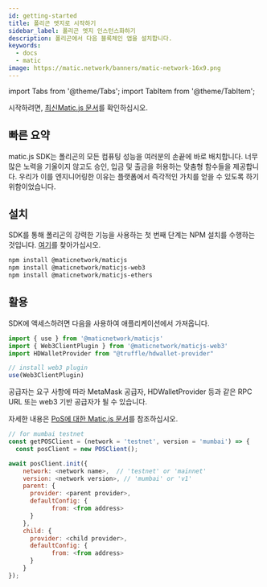 ```yaml
---
id: getting-started
title: 폴리곤 엣지로 시작하기
sidebar_label: 폴리곤 엣지 인스턴스화하기
description: 폴리곤에서 다음 블록체인 앱을 설치합니다.
keywords:
  - docs
  - matic
image: https://matic.network/banners/matic-network-16x9.png
---
```


import Tabs from '@theme/Tabs';
import TabItem from '@theme/TabItem';

시작하려면, [최신Matic.js 문서](/docs/develop/ethereum-polygon/matic-js/get-started)를 확인하십시오.

## 빠른 요약

matic.js SDK는 폴리곤의 모든 컴퓨팅 성능을 여러분의 손끝에 바로 배치합니다. 너무 많은 노력을 기울이지 않고도 승인, 입금 및 출금을 허용하는 맞춤형 함수들을 제공합니다. 우리가 이를 엔지니어링한 이유는 플랫폼에서 즉각적인 가치를 얻을 수 있도록 하기 위함이었습니다.

## 설치
SDK를 통해 폴리곤의 강력한 기능을 사용하는 첫 번째 단계는 NPM 설치를 수행하는 것입니다. [여기](https://www.npmjs.com/package/@maticnetwork/maticjs)를 찾아가십시오.

```bash
npm install @maticnetwork/maticjs
npm install @maticnetwork/maticjs-web3
npm install @maticnetwork/maticjs-ethers
```

## 활용
SDK에 액세스하려면 다음을 사용하여 애플리케이션에서 가져옵니다.
```js
import { use } from '@maticnetwork/maticjs'
import { Web3ClientPlugin } from '@maticnetwork/maticjs-web3'
import HDWalletProvider from "@truffle/hdwallet-provider"

// install web3 plugin
use(Web3ClientPlugin)
```

공급자는 요구 사항에 따라 MetaMask 공급자, HDWalletProvider 등과 같은 RPC URL 또는 web3 기반 공급자가 될 수 있습니다.

자세한 내용은  [PoS에 대한 Matic.js 문서](https://maticnetwork.github.io/matic.js/docs/pos/)를 참조하십시오.

```js
// for mumbai testnet
const getPOSClient = (network = 'testnet', version = 'mumbai') => {
  const posClient = new POSClient();

await posClient.init({
    network: <network name>,  // 'testnet' or 'mainnet'
    version: <network version>, // 'mumbai' or 'v1'
    parent: {
      provider: <parent provider>,
      defaultConfig: {
            from: <from address>
      }
    },
    child: {
      provider: <child provider>,
      defaultConfig: {
            from: <from address>
      }
    }
});
```
